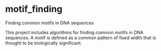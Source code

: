 motif_finding
=============

Finding common motifs in DNA sequences

This project includes algorithms for finding common motifs in DNA sequences.  A motif is defined as a common pattern of fixed width that is thought to be biologically significant. 
